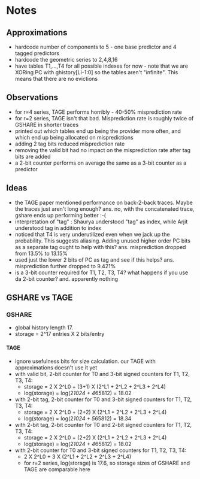 # Notes

## Approximations

- hardcode number of components to 5 - one base predictor and 4 tagged predictors
- hardcode the geometric series to 2,4,8,16
- have tables T1,...,T4 for all possible indexes for now - note that we are XORing PC with ghistory[Li-1:0] so the tables aren't "infinite". This means that there are no evictions 

## Observations
- for r=4 series, TAGE performs horribly - 40-50% misprediction rate
- for r=2 series, TAGE isn't that bad. Misprediction rate is roughly twice of GSHARE in shorter traces
- printed out which tables end up being the provider more often, and which end up being allocated on mispredictions
- adding 2 tag bits reduced misprediction rate
- removing the valid bit had no impact on the misprediction rate after tag bits are added
- a 2-bit counter performs on average the same as a 3-bit counter as a predictor

## Ideas

- the TAGE paper mentioned performance on back-2-back traces. Maybe the traces just aren't long enough? ans. no, with the concatenated trace, gshare ends up performing better :-( 
- interpretation of "tag" : Shaurya understood "tag" as index, while Arjit understood tag in addition to index
- noticed that T4 is very underutilized even when we jack up the probability. This suggests aliasing. Adding unused higher order PC bits as a separate tag ought to help with this? ans. misprediction dropped from 13.5% to 13.15%
- used just the lower 2 bits of PC as tag and see if this helps? ans. misprediction further dropped to 9.421%
- is a 3-bit counter required for T1, T2, T3, T4? what happens if you use da 2-bit counter? and. apparently nothing


## GSHARE vs TAGE
### GSHARE
- global history length 17. 
- storage = 2^17 entries X 2 bits/entry
#### TAGE
- ignore usefulness bits for size calculation. our TAGE with approximations doesn't use it yet
- with valid bit, 2-bit counter for T0 and 3-bit signed counters for T1, T2, T3, T4:
	- storage = 2 X 2^L0 + (3+1) X (2^L1 + 2^L2 + 2^L3 + 2^L4)
	- log(storage) = log(2*1024 + 4*65812) = 18.02
- with 2-bit tag, 2-bit counter for T0 and 3-bit signed counters for T1, T2, T3, T4:
	- storage = 2 X 2^L0 + (2+2) X (2^L1 + 2^L2 + 2^L3 + 2^L4)
	- log(storage) = log(2*1024 + 5*65812) = 18.34
- with 2-bit tag, 2-bit counter for T0 and 2-bit signed counters for T1, T2, T3, T4:
	- storage = 2 X 2^L0 + (2+2) X (2^L1 + 2^L2 + 2^L3 + 2^L4)
	- log(storage) = log(2*1024 + 4*65812) = 18.02
- with 2-bit counter for T0 and 3-bit signed counters for T1, T2, T3, T4:
	- 2 X 2^L0 + 3 X (2^L1 + 2^L2 + 2^L3 + 2^L4)
	- for r=2 series, log(storage) is 17.6, so storage sizes of GSHARE and TAGE are comparable here  


